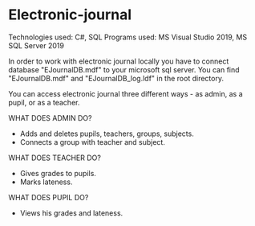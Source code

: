 # Electronic-journal

Technologies used: C#, SQL
Programs used: MS Visual Studio 2019, MS SQL Server 2019

In order to work with electronic journal locally you have to
connect database "EJournalDB.mdf" to your microsoft sql server.
You can find "EJournalDB.mdf" and "EJournalDB_log.ldf" in the root directory.

You can access electronic journal three different ways - as admin, as a pupil, or as a teacher.

WHAT DOES ADMIN DO?
- Adds and deletes pupils, teachers, groups, subjects. 
- Connects a group with teacher and subject.

WHAT DOES TEACHER DO?
- Gives grades to pupils.
- Marks lateness.

WHAT DOES PUPIL DO?
- Views his grades and lateness.
